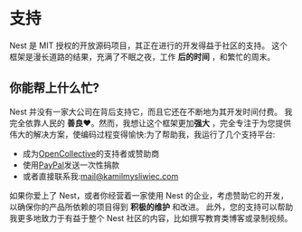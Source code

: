 # 支持

Nest 是 MIT 授权的开放源码项目，其正在进行的开发得益于社区的支持。
这个框架是漫长道路的结果，充满了不眠之夜，工作 **后的时间** ，和繁忙的周末。

## 你能帮上什么忙?

Nest 并没有一家大公司在背后支持它，而且它还在不断地为其开发时间付费。
我完全依靠人民的 **善良**❤️。然而，我想让这个框架更加**强大** ，完全专注于为您提供伟大的解决方案，使编码过程变得愉快:为了帮助我，我运行了几个支持平台:

- 成为[OpenCollective](https://opencollective.com/nest)的支持者或赞助商
- 使用[PayPal](https://paypal.me/kamilmysliwiec)发送一次性捐款
- 或者直接联系我:[mail@kamilmysliwiec.com](mailto:mail@kamilmysliwiec.com)

如果你爱上了 Nest，或者你经营着一家使用 Nest 的企业，考虑赞助它的开发，以确保你的产品所依赖的项目得到 **积极的维护** 和改进。
此外，您的支持可以帮助我更多地致力于有益于整个 Nest 社区的内容，比如撰写教育类博客或录制视频。
